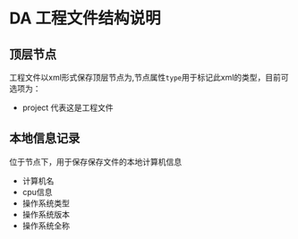 # DA 工程文件结构说明

## 顶层节点<root>

工程文件以xml形式保存顶层节点为<root>,节点属性`type`用于标记此xml的类型，目前可选项为：

- project 代表这是工程文件

## 本地信息记录<local-info>

<local-info>位于<root>节点下，用于保存保存文件的本地计算机信息

- <machineHostName> 计算机名
- <cpuArch> cpu信息
- <kernelType> 操作系统类型
- <kernelVersion> 操作系统版本
- <prettyProductName> 操作系统全称